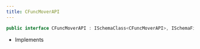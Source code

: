```yaml
---
title: CFuncMoverAPI
---
```


```csharp
public interface CFuncMoverAPI : ISchemaClass<CFuncMoverAPI>, ISchemaField, ISchemaClass, INativeHandle
```

- Implements

